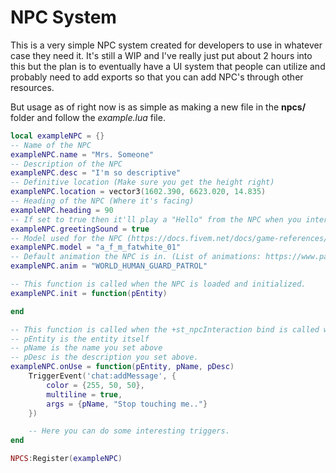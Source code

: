 # NPC System

This is a very simple NPC system created for developers to use in whatever case they need it. It's still a WIP and I've really just put about 2 hours into this but the plan is to eventually have a UI system that people can utilize and probably need to add exports so that you can add NPC's through other resources.

But usage as of right now is as simple as making a new file in the **npcs/** folder and follow the _example.lua_ file.

```lua
local exampleNPC = {}
-- Name of the NPC
exampleNPC.name = "Mrs. Someone"
-- Description of the NPC
exampleNPC.desc = "I'm so descriptive"
-- Definitive location (Make sure you get the height right)
exampleNPC.location = vector3(1602.390, 6623.020, 14.835)
-- Heading of the NPC (Where it's facing)
exampleNPC.heading = 90
-- If set to true then it'll play a "Hello" from the NPC when you interact with it
exampleNPC.greetingSound = true
-- Model used for the NPC (https://docs.fivem.net/docs/game-references/ped-models/)
exampleNPC.model = "a_f_m_fatwhite_01"
-- Default animation the NPC is in. (List of animations: https://www.pastebin.com/6mrYTdQv)
exampleNPC.anim = "WORLD_HUMAN_GUARD_PATROL"

-- This function is called when the NPC is loaded and initialized.
exampleNPC.init = function(pEntity)

end

-- This function is called when the +st_npcInteraction bind is called when facing the NPC within 5 units. (Default Button is: E)
-- pEntity is the entity itself
-- pName is the name you set above
-- pDesc is the description you set above.
exampleNPC.onUse = function(pEntity, pName, pDesc)
    TriggerEvent('chat:addMessage', {
        color = {255, 50, 50},
        multiline = true,
        args = {pName, "Stop touching me.."}
    })

    -- Here you can do some interesting triggers.
end

NPCS:Register(exampleNPC)
```
